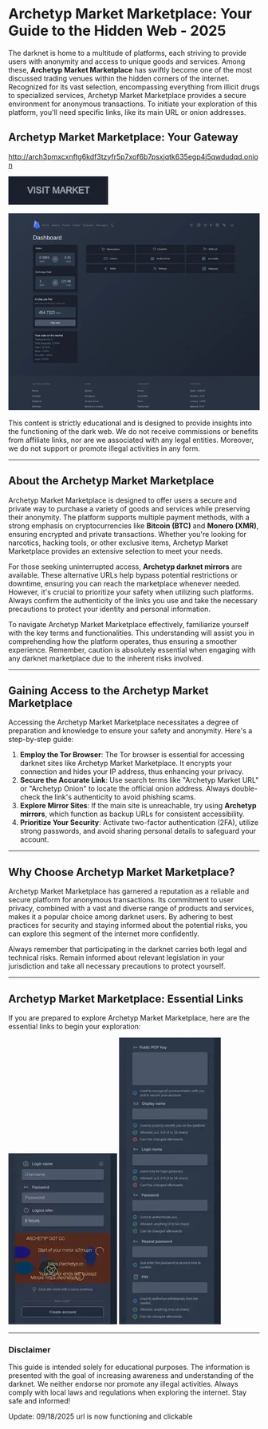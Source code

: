 # Archetyp Market Marketplace: Your Guide to the Hidden Web - 2025

The darknet is home to a multitude of platforms, each striving to provide users with anonymity and access to unique goods and services. Among these, **Archetyp Market Marketplace** has swiftly become one of the most discussed trading venues within the hidden corners of the internet. Recognized for its vast selection, encompassing everything from illicit drugs to specialized services, Archetyp Market Marketplace provides a secure environment for anonymous transactions. To initiate your exploration of this platform, you'll need specific links, like its main URL or onion addresses.

## Archetyp Market Marketplace: Your Gateway

http://arch3pmxcxnftg6kdf3tzyfr5p7xof6b7psxjqtk635egp4j5qwdudqd.onion

[<img src="/files/screen.webp" width="200">](http://arch3pmxcxnftg6kdf3tzyfr5p7xof6b7psxjqtk635egp4j5qwdudqd.onion)

<a href="http://arch3pmxcxnftg6kdf3tzyfr5p7xof6b7psxjqtk635egp4j5qwdudqd.onion"><img src="/files/bank.webp" alt="Archetyp Preview" style="max-width: 100%;"></a>

This content is strictly educational and is designed to provide insights into the functioning of the dark web. We do not receive commissions or benefits from affiliate links, nor are we associated with any legal entities. Moreover, we do not support or promote illegal activities in any form.

---

## About the Archetyp Market Marketplace

Archetyp Market Marketplace is designed to offer users a secure and private way to purchase a variety of goods and services while preserving their anonymity. The platform supports multiple payment methods, with a strong emphasis on cryptocurrencies like **Bitcoin (BTC)** and **Monero (XMR)**, ensuring encrypted and private transactions. Whether you're looking for narcotics, hacking tools, or other exclusive items, Archetyp Market Marketplace provides an extensive selection to meet your needs.

For those seeking uninterrupted access, **Archetyp darknet mirrors** are available. These alternative URLs help bypass potential restrictions or downtime, ensuring you can reach the marketplace whenever needed. However, it's crucial to prioritize your safety when utilizing such platforms. Always confirm the authenticity of the links you use and take the necessary precautions to protect your identity and personal information.

To navigate Archetyp Market Marketplace effectively, familiarize yourself with the key terms and functionalities. This understanding will assist you in comprehending how the platform operates, thus ensuring a smoother experience. Remember, caution is absolutely essential when engaging with any darknet marketplace due to the inherent risks involved.

---

## Gaining Access to the Archetyp Market Marketplace

Accessing the Archetyp Market Marketplace necessitates a degree of preparation and knowledge to ensure your safety and anonymity. Here's a step-by-step guide:

1.  **Employ the Tor Browser**: The Tor browser is essential for accessing darknet sites like Archetyp Market Marketplace. It encrypts your connection and hides your IP address, thus enhancing your privacy.
2.  **Secure the Accurate Link**: Use search terms like "Archetyp Market URL" or "Archetyp Onion" to locate the official onion address. Always double-check the link's authenticity to avoid phishing scams.
3.  **Explore Mirror Sites**: If the main site is unreachable, try using **Archetyp mirrors**, which function as backup URLs for consistent accessibility.
4.  **Prioritize Your Security**: Activate two-factor authentication (2FA), utilize strong passwords, and avoid sharing personal details to safeguard your account.

---

## Why Choose Archetyp Market Marketplace?

Archetyp Market Marketplace has garnered a reputation as a reliable and secure platform for anonymous transactions. Its commitment to user privacy, combined with a vast and diverse range of products and services, makes it a popular choice among darknet users. By adhering to best practices for security and staying informed about the potential risks, you can explore this segment of the internet more confidently.

Always remember that participating in the darknet carries both legal and technical risks. Remain informed about relevant legislation in your jurisdiction and take all necessary precautions to protect yourself.

---

## Archetyp Market Marketplace: Essential Links

If you are prepared to explore Archetyp Market Marketplace, here are the essential links to begin your exploration:

<a href="http://arch3pmxcxnftg6kdf3tzyfr5p7xof6b7psxjqtk635egp4j5qwdudqd.onion"><img src="/files/quiet.webp" alt="Archetyp Login" style="max-width: 100%;"></a>
<a href="http://arch3pmxcxnftg6kdf3tzyfr5p7xof6b7psxjqtk635egp4j5qwdudqd.onion"><img src="/files/thumbnail.webp" alt="Archetyp Register" style="max-width: 100%;"></a>

---

### Disclaimer

This guide is intended solely for educational purposes. The information is presented with the goal of increasing awareness and understanding of the darknet. We neither endorse nor promote any illegal activities. Always comply with local laws and regulations when exploring the internet. Stay safe and informed!









Update:  09/18/2025 url is now functioning and clickable